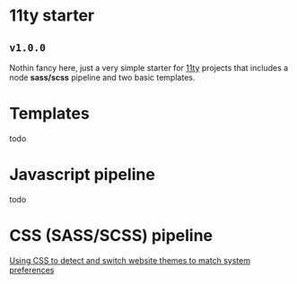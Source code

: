 # 11ty starter  
## `v1.0.0`

Nothin fancy here, just a very simple starter for [11ty](https://www.11ty.dev/) projects that includes a node **sass/scss** pipeline and two basic templates.

# Templates
todo
# Javascript pipeline 
todo
# CSS (SASS/SCSS) pipeline
[Using CSS to detect and switch website themes to match system preferences](https://seifi.org/css/prefers-color-scheme.html)